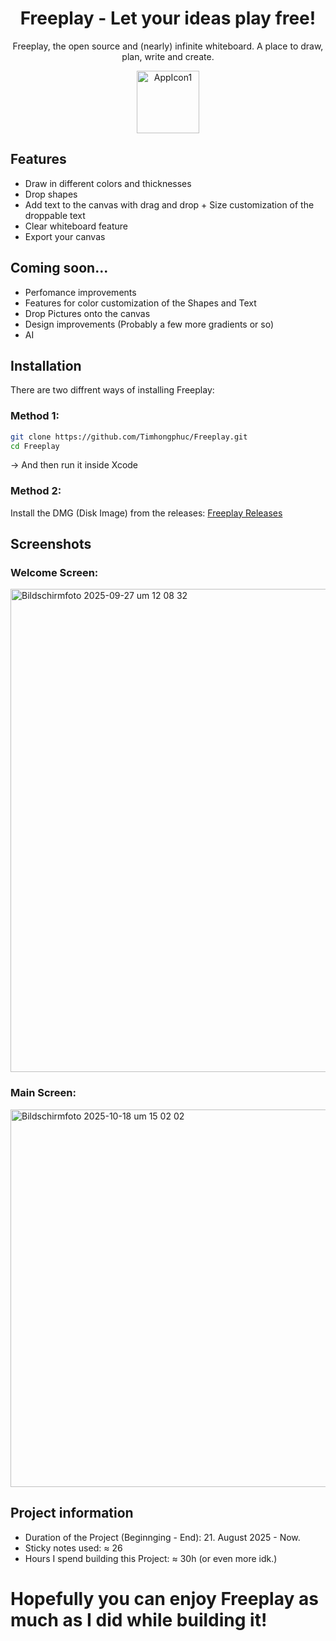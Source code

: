 <div align="center">

# Freeplay - Let your ideas play free!

Freeplay, the open source and (nearly) infinite whiteboard. A place to draw, plan, write and create.

<img width="100" height="100" alt="AppIcon1" src="https://github.com/user-attachments/assets/69bdbb1e-35d6-41a4-9d29-2e77dfdc02ad" /> 

</div>

## Features

- Draw in different colors and thicknesses
- Drop shapes
- Add text to the canvas with drag and drop + Size customization of the droppable text
- Clear whiteboard feature
- Export your canvas 

## Coming soon...

- Perfomance improvements
- Features for color customization of the Shapes and Text
- Drop Pictures onto the canvas
- Design improvements (Probably a few more gradients or so)
- AI

## Installation

There are two diffrent ways of installing Freeplay: 
### Method 1: 

```bash
git clone https://github.com/Timhongphuc/Freeplay.git
cd Freeplay
```
-> And then run it inside Xcode 

### Method 2: 

Install the DMG (Disk Image) from the releases: [Freeplay Releases](https://github.com/Timhongphuc/Freeplay/tags) 

## Screenshots

### Welcome Screen:
<img width="1228" height="773" alt="Bildschirmfoto 2025-09-27 um 12 08 32" src="https://github.com/user-attachments/assets/57141e8f-d568-4da8-853c-b2fdbb017e43" />

### Main Screen:
<img width="921" height="604" alt="Bildschirmfoto 2025-10-18 um 15 02 02" src="https://github.com/user-attachments/assets/c13d2252-ff33-4053-ae27-614ec79af5f8" />

## Project information

- Duration of the Project (Beginnging - End): 21. August 2025 - Now. 
- Sticky notes used: ≈ 26
- Hours I spend building this Project: ≈ 30h (or even more idk.)

# Hopefully you can enjoy Freeplay as much as I did while building it!

